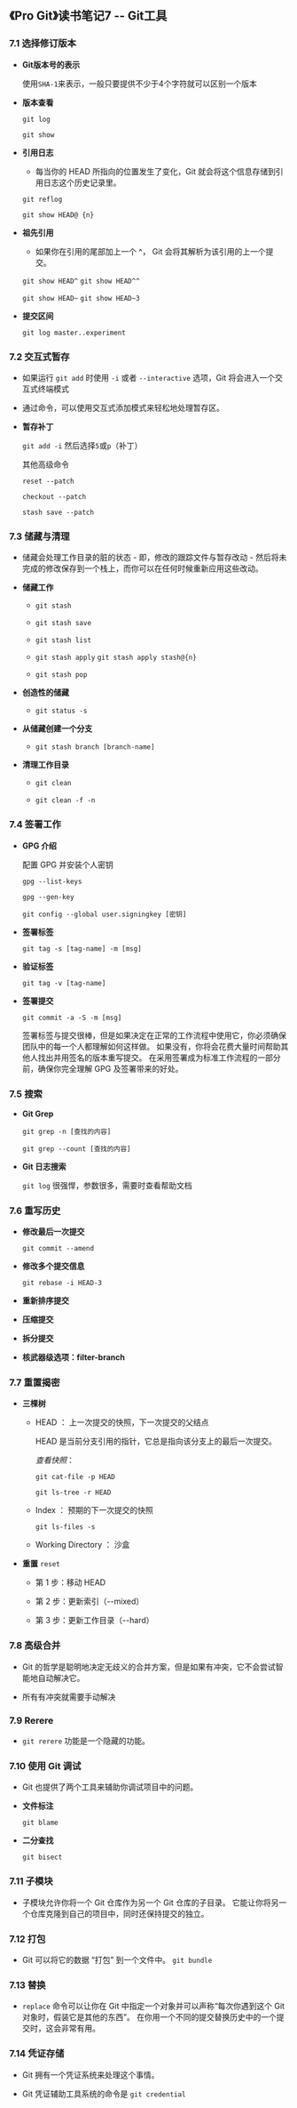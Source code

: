 ## 《Pro Git》读书笔记7 -- Git工具

### 7.1 选择修订版本

* **Git版本号的表示**

	使用`SHA-1`来表示，一般只要提供不少于4个字符就可以区别一个版本
	
* **版本查看**

	`git log`
	
	`git show`
	
* **引用日志**

	* 每当你的 HEAD 所指向的位置发生了变化，Git 就会将这个信息存储到引用日志这个历史记录里。

	`git reflog`   
	
	`git show HEAD@ {n}`
	
* **祖先引用**

	* 如果你在引用的尾部加上一个 ^， Git 会将其解析为该引用的上一个提交。
	
	`git show HEAD^`  `git show HEAD^^`
	
	`git show HEAD~`   `git show HEAD~3`
	
* **提交区间**

	`git log master..experiment`

### 7.2 交互式暂存

* 如果运行 `git add` 时使用 `-i` 或者 `--interactive` 选项，Git 将会进入一个交互式终端模式

* 通过命令，可以使用交互式添加模式来轻松地处理暂存区。

* **暂存补丁**

	`git add -i`  然后选择`5`或`p`（补丁）
	
	其他高级命令
	
	`reset --patch` 
	
	`checkout --patch`
	
	`stash save --patch`

### 7.3 储藏与清理

* 储藏会处理工作目录的脏的状态 - 即，修改的跟踪文件与暂存改动 - 然后将未完成的修改保存到一个栈上，而你可以在任何时候重新应用这些改动。

* **储藏工作**

 	* `git stash`
 	
 	* `git stash save`
 	
 	* `git stash list`
 	
 	* `git stash apply`  `git stash apply stash@{n}`
 	
 	* `git stash pop`
 	
 * **创造性的储藏**
 
 	* `git status -s`
 	
 * **从储藏创建一个分支**
 
 	* `git stash branch [branch-name]`
 	
 * **清理工作目录**
 
 	* `git clean`
 	
 	* `git clean -f -n`
 
### 7.4 签署工作

* **GPG 介绍**

	配置 GPG 并安装个人密钥
	
	`gpg --list-keys`
	
	`gpg --gen-key`
	
	`git config --global user.signingkey [密钥]`
	
* **签署标签**

	`git tag -s [tag-name] -m [msg]`
	
* **验证标签**

	`git tag -v [tag-name]`

* **签署提交**

	`git commit -a -S -m [msg]`
	
	签署标签与提交很棒，但是如果决定在正常的工作流程中使用它，你必须确保团队中的每一个人都理解如何这样做。 如果没有，你将会花费大量时间帮助其他人找出并用签名的版本重写提交。 在采用签署成为标准工作流程的一部分前，确保你完全理解 GPG 及签署带来的好处。

### 7.5 搜索

* **Git Grep**

	`git grep -n [查找的内容]`
	
	`git grep --count [查找的内容]`

* **Git 日志搜索**

	`git log` 很强悍，参数很多，需要时查看帮助文档


### 7.6 重写历史

* **修改最后一次提交**

	`git commit --amend`
	
* **修改多个提交信息**

	`git rebase -i HEAD-3`
	
* **重新排序提交**

* **压缩提交**

* **拆分提交**

* **核武器级选项：filter-branch**

### 7.7 重置揭密

* **三棵树**

	* HEAD ： 上一次提交的快照，下一次提交的父结点
	
		HEAD 是当前分支引用的指针，它总是指向该分支上的最后一次提交。
		
		*查看快照*：
		
		`git cat-file -p HEAD`
			
		`git ls-tree -r HEAD`
	
	* Index ： 预期的下一次提交的快照
	
		`git ls-files -s`
	
	* Working Directory ： 沙盒

* **重置**  `reset`

	* 第 1 步：移动 HEAD
	
	* 第 2 步：更新索引（--mixed）
	
	* 第 3 步：更新工作目录（--hard）


### 7.8 高级合并

* Git 的哲学是聪明地决定无歧义的合并方案，但是如果有冲突，它不会尝试智能地自动解决它。

* 所有有冲突就需要手动解决


### 7.9 Rerere

* `git rerere` 功能是一个隐藏的功能。

### 7.10 使用 Git 调试

* Git 也提供了两个工具来辅助你调试项目中的问题。

* **文件标注**

	`git blame`
	
* **二分查找**
	
	`git bisect`

### 7.11 子模块

* 子模块允许你将一个 Git 仓库作为另一个 Git 仓库的子目录。 它能让你将另一个仓库克隆到自己的项目中，同时还保持提交的独立。

### 7.12 打包

* Git 可以将它的数据 “打包” 到一个文件中。  `git bundle`

### 7.13 替换

* `replace` 命令可以让你在 Git 中指定一个对象并可以声称“每次你遇到这个 Git 对象时，假装它是其他的东西”。 在你用一个不同的提交替换历史中的一个提交时，这会非常有用。

### 7.14 凭证存储

* Git 拥有一个凭证系统来处理这个事情。

* Git 凭证辅助工具系统的命令是 `git credential`


